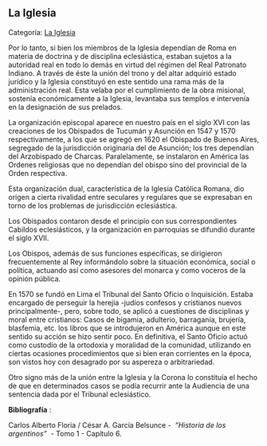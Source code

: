 ## La Iglesia

Categoría: [La Iglesia](http://descubrircorrientes.com.ar/2012/index.php/620-historia-desde-el-origen-hasta-1814/corrientes-en-el-siglo-xvii-periodo-1600-1750/la-iglesia)

Por lo tanto, si bien los miembros de la Iglesia dependían de Roma en materia de doctrina y de disciplina eclesiástica, estaban sujetos a la autoridad real en todo lo demás en virtud del régimen del Real Patronato Indiano. A través de éste la unión del trono y del altar adquirió estado jurídico y la Iglesia constituyó en este sentido una rama más de la administración real. Esta velaba por el cumplimiento de la obra misional, sostenía económicamente a la Iglesia, levantaba sus templos e intervenía en la designación de sus prelados.

La organización episcopal aparece en nuestro país en el siglo XVI con las creaciones de los Obispados de Tucumán y Asunción en 1547 y 1570 respectivamente, a los que se agregó en 1620 el Obispado de Buenos Aires, segregado de la jurisdicción originaria del de Asunción; los tres dependían del Arzobispado de Charcas. Paralelamente, se instalaron en América las Ordenes religiosas que no dependían del obispo sino del provincial de la Orden respectiva.

Esta organización dual, característica de la Iglesia Católica Romana, dio origen a cierta rivalidad entre seculares y regulares que se expresaban en torno de los problemas de jurisdicción eclesiástica.

Los Obispados contaron desde el principio con sus correspondientes Cabildos eclesiásticos, y la organización en parroquias se difundió durante el siglo XVII.

Los Obispos, además de sus funciones específicas, se dirigieron frecuentemente al Rey informándolo sobre la situación económica, social o política, actuando así como asesores del monarca y como voceros de la opinión pública.

En 1570 se fundó en Lima el Tribunal del Santo Oficio o Inquisición. Estaba encargado de perseguir la herejía -judíos confesos y cristianos nuevos principalmente-, pero, sobre todo, se aplicó a cuestiones de disciplinas y moral entre cristianos: Casos de bigamia, adulterio, barraganía, brujería, blasfemia, etc. los libros que se introdujeron en América aunque en este sentido su acción se hizo sentir poco. En definitiva, el Santo Oficio actuó como custodio de la ortodoxia y moralidad de la comunidad, utilizando en ciertas ocasiones procedimientos que si bien eran corrientes en la época, son vistos hoy con desagrado por su aspereza o arbitrariedad.

Otro signo más de la unión entre la Iglesia y la Corona lo constituía el hecho de que en determinados casos se podía recurrir ante la Audiencia de una sentencia dada por el Tribunal eclesiástico.

**Bibliografía** :

Carlos Alberto Floria / César A. García Belsunce -  _“Historia de los argentinos”_  - Tomo 1 - Capítulo 6.